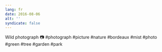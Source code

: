 ```yaml
---
lang: fr
date: 2016-08-06
alt: ''
syndicate: false
---
```


Wild photograph 📷 #photograph #picture #nature #bordeaux #mist #photo #green #tree #garden #park
